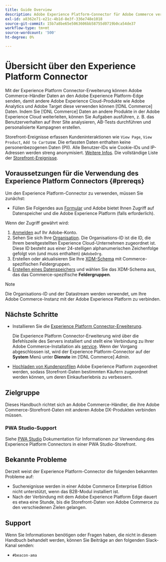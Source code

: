 ```yaml
---
title: Guide Overview
description: Adobe Experience Platform-Connector für Adobe Commerce verbindet Ihre [!DNL Commerce] -Instanz auf andere Adobe Experience Cloud-Produkte umzustellen.
exl-id: a8362e71-e21c-4b1d-8e3f-336e748e1018
source-git-commit: 15b7a8be65e5063606bb58755d0719b0ca54de37
workflow-type: tm+mt
source-wordcount: '500'
ht-degree: 0%

---
```


# Übersicht über den Experience Platform Connector

Mit der Experience Platform Connector-Erweiterung können Adobe Commerce-Händler Daten an den Adobe Experience Platform-Edge senden, damit andere Adobe Experience Cloud-Produkte wie Adobe Analytics und Adobe Target diese verwenden können [!DNL Commerce] Daten. Indem Sie [!DNL Commerce] Daten an andere Produkte in der Adobe Experience Cloud weiterleiten, können Sie Aufgaben ausführen, z. B. das Benutzerverhalten auf Ihrer Site analysieren, AB-Tests durchführen und personalisierte Kampagnen erstellen.

Storefront-Ereignisse erfassen Kundeninteraktionen wie `View Page`, `View Product`, `Add to Cart`usw. Die erfassten Daten enthalten keine personenbezogenen Daten (PII). Alle Benutzer-IDs wie Cookie-IDs und IP-Adressen werden streng anonymisiert. [Weitere Infos](https://www.adobe.com/privacy/experience-cloud.html). Die vollständige Liste der [Storefront-Ereignisse](events.md).

## Voraussetzungen für die Verwendung des Experience Platform Connectors {#prereqs}

Um den Experience Platform-Connector zu verwenden, müssen Sie zunächst:

- Füllen Sie Folgendes aus [Formular](https://forms.office.com/pages/responsepage.aspx?id=Wht7-jR7h0OUrtLBeN7O4VH_dtG9hJVAk_TqGkZC2DxUM1FSWkdJOE41UVpUWUw0M1JWV0RKS1VXQi4u) und Adobe bietet Ihnen Zugriff auf Datenspeicher und die Adobe Experience Platform (falls erforderlich).

Wenn der Zugriff gewährt wird:

1. [Anmelden](https://helpx.adobe.com/manage-account/using/access-adobe-id-account.html) auf Ihr Adobe-Konto.
1. Sehen Sie sich Ihre [Organisation](https://experienceleague.adobe.com/docs/core-services/interface/administration/organizations.html?lang=en#concept_EA8AEE5B02CF46ACBDAD6A8508646255). Die Organisations-ID ist die ID, die Ihrem bereitgestellten Experience Cloud-Unternehmen zugeordnet ist. Diese ID besteht aus einer 24-stelligen alphanumerischen Zeichenfolge gefolgt von (und muss enthalten) `@AdobeOrg`.
1. Erstellen oder aktualisieren Sie Ihre [XDM-Schema](update-xdm.md) mit Commerce-spezifischen Feldergruppen.
1. [Erstellen eines Datenspeichers](https://experienceleague.adobe.com/docs/experience-platform/edge/datastreams/overview.html?lang=en) und wählen Sie das XDM-Schema aus, das das Commerce-spezifische **Feldergruppen**.

>[!NOTE]
>
> Die Organisations-ID und der Datastream werden verwendet, um Ihre Adobe Commerce-Instanz mit der Adobe Experience Platform zu verbinden.

## Nächste Schritte

- Installieren Sie die [Experience Platform Connector-Erweiterung](install.md).

   Die Experience Platform Connector-Erweiterung wird über die Befehlszeile des Servers installiert und stellt eine Verbindung zu Ihrer Adobe Commerce-Installation als [service](../landing/saas.md). Wenn der Vorgang abgeschlossen ist, wird der Experience Platform-Connector auf der **System** Menü unter **Dienste** im [!DNL Commerce] _Admin_.
- [Hochladen von Kundenprofilen](profile.md) Adobe Experience Platform zugeordnet werden, sodass Storefront-Daten bestimmten Käufern zugeordnet werden können, um deren Einkaufserlebnis zu verbessern.

## Zielgruppe

Dieses Handbuch richtet sich an Adobe Commerce-Händler, die ihre Adobe Commerce-Storefront-Daten mit anderen Adobe DX-Produkten verbinden müssen.

### PWA Studio-Support

Siehe [PWA Studio](https://developer.adobe.com/commerce/pwa-studio/integrations/adobe-commerce/aep/) Dokumentation für Informationen zur Verwendung des Experience Platform Connectors in einer PWA Studio-Storefront.

## Bekannte Probleme

Derzeit weist der Experience Platform-Connector die folgenden bekannten Probleme auf:

- Suchereignisse werden in einer Adobe Commerce Enterprise Edition nicht unterstützt, wenn das B2B-Modul installiert ist.
- Nach der Verbindung mit dem Adobe Experience Platform Edge dauert es etwa eine Stunde, bis die Storefront-Daten von Adobe Commerce zu den verschiedenen Zielen gelangen.

## Support

Wenn Sie Informationen benötigen oder Fragen haben, die nicht in diesem Handbuch behandelt werden, können Sie Beiträge an den folgenden Slack-Kanal senden:

- `#beacon-ama`
